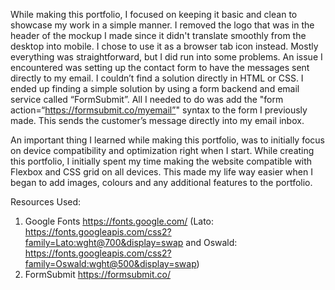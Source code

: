 While making this portfolio, I focused on keeping it basic and clean to showcase my work in a simple manner. I removed the logo that was in the header of the mockup I made since it didn't translate smoothly from the desktop into mobile. I chose to use it as a browser tab icon instead. Mostly everything was straightforward, but I did run into some problems. An issue I encountered was setting up the contact form to have the messages sent directly to my email. I couldn’t find a solution directly in HTML or CSS. I ended up finding a simple solution by using a form backend and email service called “FormSubmit”. All I needed to do was add the "form action=“https://formsubmit.co/myemail”" syntax to the form I previously made. This sends the customer’s message directly into my email inbox. 

An important thing I learned while making this portfolio, was to initially focus on device compatibility and optimization right when I start. While creating this portfolio, I initially spent my time making the website compatible with Flexbox and CSS grid on all devices. This made my life way easier when I began to add images, colours and any additional features to the portfolio.

Resources Used:
1. Google Fonts https://fonts.google.com/ (Lato: https://fonts.googleapis.com/css2?family=Lato:wght@700&display=swap and Oswald: https://fonts.googleapis.com/css2?family=Oswald:wght@500&display=swap)
2. FormSubmit https://formsubmit.co/